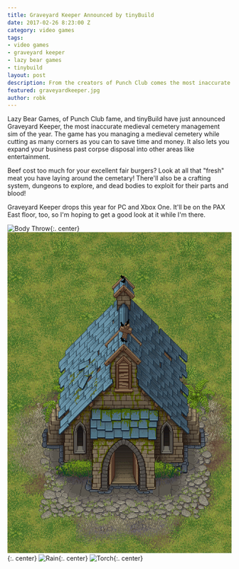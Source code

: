 ```yaml
---
title: Graveyard Keeper Announced by tinyBuild
date: 2017-02-26 8:23:00 Z
category: video games
tags:
- video games
- graveyard keeper
- lazy bear games
- tinybuild
layout: post
description: From the creators of Punch Club comes the most inaccurate medieval cemetery management sim of 2017.
featured: graveyardkeeper.jpg
author: robk
---
```


Lazy Bear Games, of Punch Club fame, and tinyBuild have just announced Graveyard Keeper, the most inaccurate medieval cemetery management sim of the year. The game has you managing a medieval cemetery while cutting as many corners as you can to save time and money. It also lets you expand your business past corpse disposal into other areas like entertainment.

Beef cost too much for your excellent fair burgers? Look at all that "fresh" meat you have laying around the cemetary! There'll also be a crafting system, dungeons to explore, and dead bodies to exploit for their parts and blood!

Graveyard Keeper drops this year for PC and Xbox One. It'll be on the PAX East floor, too, so I'm hoping to get a good look at it while I'm there.

![Body Throw](/images/graveyardkeeper/body_throw_river.gif){:. center}
![Church Upgrades](/images/graveyardkeeper/church_upgrades.gif){:. center}
![Rain](/images/graveyardkeeper/rain.gif){:. center}
 ![Torch](/images/graveyardkeeper/torch_run.gif){:. center}
